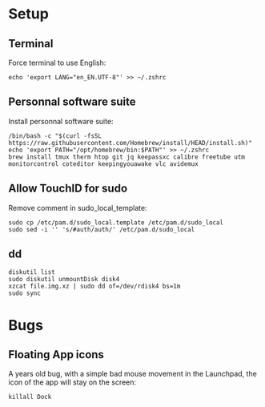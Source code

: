 # Setup

## Terminal

Force terminal to use English:

```
echo 'export LANG="en_EN.UTF-8"' >> ~/.zshrc
```

## Personnal software suite

Install personnal software suite:
```
/bin/bash -c "$(curl -fsSL https://raw.githubusercontent.com/Homebrew/install/HEAD/install.sh)"
echo 'export PATH="/opt/homebrew/bin:$PATH"' >> ~/.zshrc
brew install tmux therm htop git jq keepassxc calibre freetube utm monitorcontrol coteditor keepingyouawake vlc avidemux
```

## Allow TouchID for sudo

Remove comment in sudo_local_template:
```
sudo cp /etc/pam.d/sudo_local.template /etc/pam.d/sudo_local
sudo sed -i '' 's/#auth/auth/' /etc/pam.d/sudo_local
```

## dd

```
diskutil list
sudo diskutil unmountDisk disk4
xzcat file.img.xz | sudo dd of=/dev/rdisk4 bs=1m
sudo sync
```

# Bugs

## Floating App icons

A years old bug, with a simple bad mouse movement in the Launchpad, the icon of the app will stay on the screen:
```
killall Dock
```

